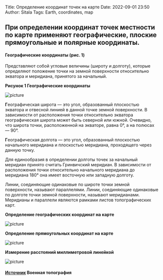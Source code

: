Title: Определение координат точек на карте
Date: 2022-09-01 23:50
Author: Sitala
Tags: Earth, coordinates, map

## При определении координат точек местности по карте применяют географические, плоские прямоугольные и полярные координаты.

#### Географические координаты (рис. 1) 
Представляют собой угловые величины (широту и долготу), которые определяют положение точки на земной поверхности 
относительно экватора и меридиана, принятого за начальный.

**Рисунок 1 Географические координаты**

![picture]({static}../images/army/coords.jpg)

**Г**еографическая широта — это угол, образованный плоскостью экватора и отвесной линией в данной точке земной поверхности. 
В зависимости от расположения точки относительно экватора географическая широта может быть северной или южной. 
Очевидно, что широта точки, расположенной на экваторе, равна 0°, а на полюсах — 90°.

**Г**еографическая долгота — это угол, образованный плоскостью начального меридиана и плоскостью меридиана, 
проходящего через данную точку.

Для единообразия в определении долготы точек за начальный меридиан принято считать Гринвичский меридиан. 
В зависимости от расположения точки относительно начального меридиана до меридиана 180° она имеет восточную или западную долготу.

Линии, соединяющие одинаковые по широте точки земной поверхности, называют параллелями. 
Линии, соединяющие одинаковые по долготе точки земной поверхности, называют меридианами. 
Меридианы и параллели являются рамками листов топографических карт.


**Определение географических координат на карте**

![picture]({static}../images/army/slide-7.jpg)

**Определение прямоугольных координат на карте**

![picture]({static}../images/army/slide-5.jpg)

**Измерение расстояний миллиметровой линейкой**

![picture]({static}../images/army/slide-10.jpg)


#### [Источник][1] Военная топография

[1]: https://openmap.com.ua/topografia/opredelenie_koordinat_tochek_po_karte/
